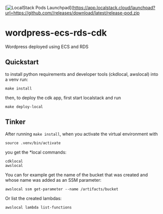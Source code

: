 [![LocalStack Pods Launchpad](https://localstack.cloud/gh/launch-pod-badge.svg)](https://app.localstack.cloud/launchpad?url=https://github.com//releases/download/latest/release-pod.zip

wordpress-ecs-rds-cdk
===============================

Wordpress deployed using ECS and RDS


## Quickstart

to install python requirements and developer tools (ckdlocal, awslocal) into a venv run:

    make install

then, to deploy the cdk app, first start localstack and run

    make deploy-local

## Tinker

After running `make install`, when you activate the virtual environment with

    source .venv/bin/activate

you get the *local commands:

    cdklocal
    awslocal

You can for example get the name of the bucket that was created and whose name was added as an SSM parameter:

    awslocal ssm get-parameter --name /artifacts/bucket

Or list the created lambdas:

    awslocal lambda list-functions
